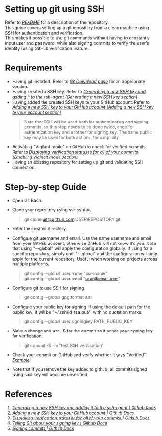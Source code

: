 # Setting up git using SSH

Refer to *[README](https://github.com/sylvanplot/reference-guide/)* for a description of the repository.  
This guide covers setting up a git repository from a clean machine using SSH for authentication and verification.  
This makes it possible to use git commands without having to constantly input user and password, while also signing commits to verify the user's identity (using GitHub verification feature).

# Requirements

- Having git installed. Refer to *[Git Download page](https://git-scm.com/downloads)* for an appropriate version.
- Having created a SSH key. Refer to *[Generating a new SSH key and adding it to the ssh-agent (Generating a new SSH key section)](https://docs.github.com/en/authentication/connecting-to-github-with-ssh/generating-a-new-ssh-key-and-adding-it-to-the-ssh-agent)*
- Having added the created SSH keys to your GitHub account. Refer to *[Adding a new SSH key to your GitHub account (Adding a new SSH key to your account section)](https://docs.github.com/en/authentication/connecting-to-github-with-ssh/adding-a-new-ssh-key-to-your-github-account)*
    > Note that SSH will be used both for authenticating and signing commits, so this step needs to be done twice, once for authentication key and another for signing key. The same public key may be used for both actions, for simplicity.
- Activating "Vigilant mode" on GitHub to check for verified commits. Refer to *[Displaying verification statuses for all of your commits (Emabling viginalt mode section)](https://docs.github.com/en/authentication/managing-commit-signature-verification/displaying-verification-statuses-for-all-of-your-commits)*
- Having an existing repository for setting up git and validating SSH connection.

# Step-by-step Guide

- Open Git Bash.

- Clone your repository using ssh syntax.

    > git clone git@github.com:USER/REPOSITORY.git

- Enter the created directory.

- Configure git username and email. Use the same username and email from your GitHub account, otherwise GitHub will not know it's you. Note that using "--global" will apply the configuration globally. If using for a specific repository, simply omit "--global" and the configuration will only apply for the current repository. Useful when working on projects across multiple platforms.

    > git config --global user.name "username"  
    > git config --global user.email "user@email.com"

- Configure git to use SSH for signing.

    > git config --global gpg.format ssh

- Configure your public key for signing. If using the default path for the public key, it will be "~/.ssh/id_rsa.pub", with no quotation marks.

    > git config --global user.signingkey PATH_PUBLIC_KEY

- Make a change and use -S for the commit so it sends your signing key for verification.

    > git commit -S -m "test SSH verification"

- Check your commit on GitHub and verify whether it says "Verified". *[Example](https://github.com/sylvanplot/reference-guide/commit/e693a323d94f49ddb8f14c77bcc1ba1cd8e13d18)*.

- Note that if you remove the key added to github, all commits signed using said key will become unverified.

# References

1. *[Generating a new SSH key and adding it to the ssh-agent | Github Docs](https://docs.github.com/en/authentication/connecting-to-github-with-ssh/generating-a-new-ssh-key-and-adding-it-to-the-ssh-agent)*
2. *[Adding a new SSH key to your GitHub account | Github Docs](https://docs.github.com/en/authentication/connecting-to-github-with-ssh/adding-a-new-ssh-key-to-your-github-account)*
3. *[Displaying verification statuses for all of your commits | Github Docs](https://docs.github.com/en/authentication/managing-commit-signature-verification/displaying-verification-statuses-for-all-of-your-commits)*
4. *[Telling Git about your signing key | Github Docs](https://docs.github.com/en/authentication/managing-commit-signature-verification/telling-git-about-your-signing-key)*
5. *[Signing commits | Github Docs](https://docs.github.com/en/authentication/managing-commit-signature-verification/signing-commits)*